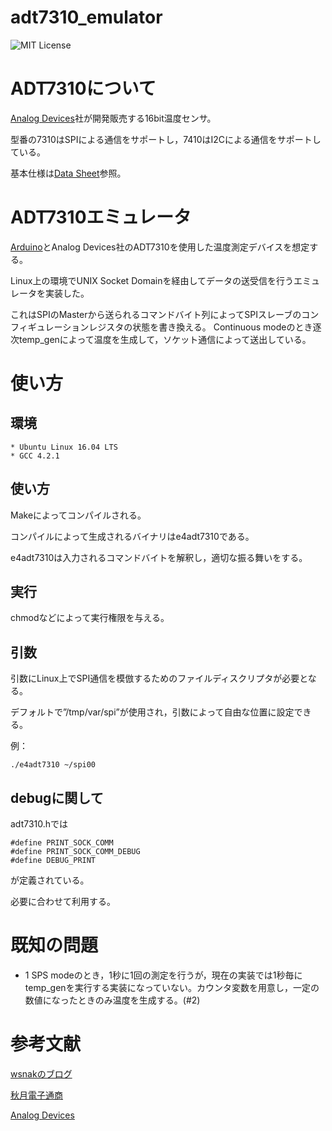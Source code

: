 # adt7310_emulator
![MIT License](https://img.shields.io/github/license/mashape/apistatus.svg)

# ADT7310について
[Analog Devices](https://www.analog.com/jp/index.html)社が開発販売する16bit温度センサ。

型番の7310はSPIによる通信をサポートし，7410はI2Cによる通信をサポートしている。

基本仕様は[Data Sheet](https://www.analog.com/media/en/technical-documentation/data-sheets/ADT7310.pdf)参照。

# ADT7310エミュレータ
[Arduino](https://www.arduino.cc/)とAnalog Devices社のADT7310を使用した温度測定デバイスを想定する。

Linux上の環境でUNIX Socket Domainを経由してデータの送受信を行うエミュレータを実装した。

これはSPIのMasterから送られるコマンドバイト列によってSPIスレーブのコンフィギュレーションレジスタの状態を書き換える。
Continuous modeのとき逐次temp_genによって温度を生成して，ソケット通信によって送出している。

# 使い方
## 環境
    * Ubuntu Linux 16.04 LTS
    * GCC 4.2.1

## 使い方
Makeによってコンパイルされる。

コンパイルによって生成されるバイナリはe4adt7310である。

e4adt7310は入力されるコマンドバイトを解釈し，適切な振る舞いをする。

## 実行

chmodなどによって実行権限を与える。

## 引数

引数にLinux上でSPI通信を模倣するためのファイルディスクリプタが必要となる。

デフォルトで”/tmp/var/spi”が使用され，引数によって自由な位置に設定できる。

例：
```
./e4adt7310 ~/spi00
```

## debugに関して

adt7310.hでは
```
#define PRINT_SOCK_COMM
#define PRINT_SOCK_COMM_DEBUG
#define DEBUG_PRINT
```
が定義されている。

必要に合わせて利用する。

# 既知の問題
- 1 SPS modeのとき，1秒に1回の測定を行うが，現在の実装では1秒毎にtemp_genを実行する実装になっていない。カウンタ変数を用意し，一定の数値になったときのみ温度を生成する。(#2)


# 参考文献
[wsnakのブログ](http://www.wsnak.com/wsnakblog/?p=249)

[秋月電子通商](http://akizukidenshi.com/catalog/g/gM-06708/)

[Analog Devices](https://www.analog.com/jp/index.html)

